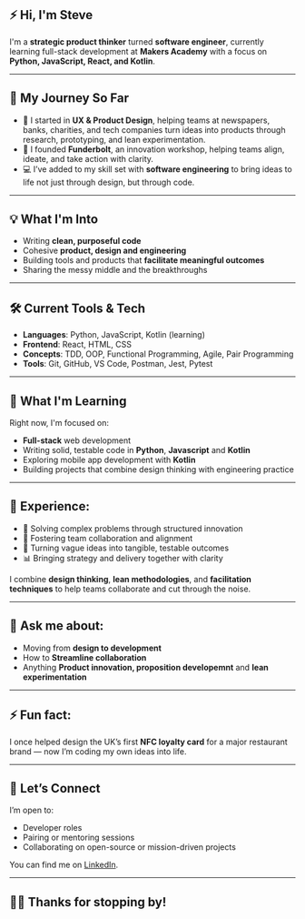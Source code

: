 ## ⚡ Hi, I'm Steve

I'm a **strategic product thinker** turned **software engineer**, currently learning full-stack development at **Makers Academy** with a focus on **Python, JavaScript, React, and Kotlin**.

---

## 🧭 My Journey So Far

- 🎨 I started in **UX & Product Design**, helping teams at newspapers, banks, charities, and tech companies turn ideas into products through research, prototyping, and lean experimentation.
- 🚀 I founded **Funderbolt**, an innovation workshop, helping teams align, ideate, and take action with clarity.
- 💻 I’ve added to my skill set with **software engineering** to bring ideas to life not just through design, but through code.

---

## 💡 What I'm Into

- Writing **clean, purposeful code**
- Cohesive **product, design and engineering**
- Building tools and products that **facilitate meaningful outcomes**
- Sharing the messy middle and the breakthroughs

---

## 🛠️ Current Tools & Tech

- **Languages**: Python, JavaScript, Kotlin (learning)
- **Frontend**: React, HTML, CSS
- **Concepts**: TDD, OOP, Functional Programming, Agile, Pair Programming
- **Tools**: Git, GitHub, VS Code, Postman, Jest, Pytest

---

## 🌱 What I'm Learning

Right now, I'm focused on:

- **Full-stack** web development
- Writing solid, testable code in **Python**, **Javascript** and **Kotlin**
- Exploring mobile app development with **Kotlin**
- Building projects that combine design thinking with engineering practice

---

## 💪 Experience:

- 🧠 Solving complex problems through structured innovation
- 🤝 Fostering team collaboration and alignment
- 🚀 Turning vague ideas into tangible, testable outcomes
- 📊 Bringing strategy and delivery together with clarity

I combine **design thinking**, **lean methodologies**, and **facilitation techniques** to help teams collaborate and cut through the noise.

---

## 💬 Ask me about:  
  - Moving from **design to development**  
  - How to **Streamline collaboration**  
  - Anything **Product innovation, proposition developemnt** and  **lean experimentation**

---

## ⚡ Fun fact:  
I once helped design the UK’s first **NFC loyalty card** for a major restaurant brand — now I’m coding my own ideas into life.

---

## 🤝 Let’s Connect

I’m open to:

- Developer roles
- Pairing or mentoring sessions
- Collaborating on open-source or mission-driven projects

You can find me on [LinkedIn](https://www.linkedin.com/in/stevecottle).

---

## 🤸‍♀️ Thanks for stopping by!

